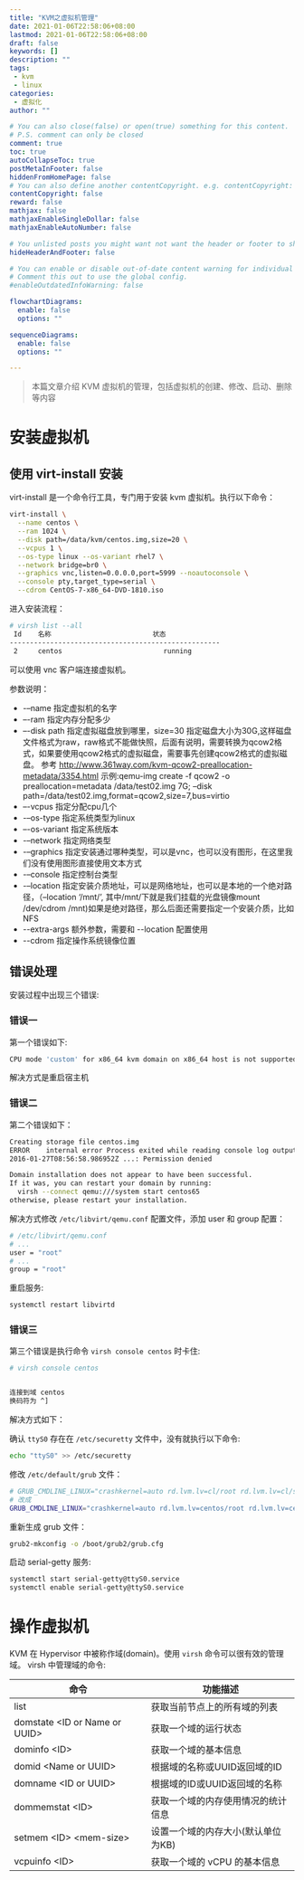 ```yaml
---
title: "KVM之虚拟机管理"
date: 2021-01-06T22:58:06+08:00
lastmod: 2021-01-06T22:58:06+08:00
draft: false
keywords: []
description: ""
tags: 
 - kvm
 - linux
categories: 
 - 虚拟化
author: ""

# You can also close(false) or open(true) something for this content.
# P.S. comment can only be closed
comment: true
toc: true
autoCollapseToc: true
postMetaInFooter: false
hiddenFromHomePage: false
# You can also define another contentCopyright. e.g. contentCopyright: "This is another copyright."
contentCopyright: false
reward: false
mathjax: false
mathjaxEnableSingleDollar: false
mathjaxEnableAutoNumber: false

# You unlisted posts you might want not want the header or footer to show
hideHeaderAndFooter: false

# You can enable or disable out-of-date content warning for individual post.
# Comment this out to use the global config.
#enableOutdatedInfoWarning: false

flowchartDiagrams:
  enable: false
  options: ""

sequenceDiagrams: 
  enable: false
  options: ""

---
```


> 本篇文章介绍 KVM 虚拟机的管理，包括虚拟机的创建、修改、启动、删除等内容

# 安装虚拟机

## 使用 virt-install 安装

virt-install 是一个命令行工具，专门用于安装 kvm 虚拟机。执行以下命令：

```bash
virt-install \
  --name centos \
  --ram 1024 \
  --disk path=/data/kvm/centos.img,size=20 \
  --vcpus 1 \
  --os-type linux --os-variant rhel7 \
  --network bridge=br0 \
  --graphics vnc,listen=0.0.0.0,port=5999 --noautoconsole \
  --console pty,target_type=serial \
  --cdrom CentOS-7-x86_64-DVD-1810.iso 
```
进入安装流程：
```bash
# virsh list --all
 Id    名称                         状态
----------------------------------------------------
 2     centos                         running
```
可以使用 vnc 客户端连接虚拟机。

参数说明：
- -–name 指定虚拟机的名字
- –-ram 指定内存分配多少
- –-disk path 指定虚拟磁盘放到哪里，size=30 指定磁盘大小为30G,这样磁盘文件格式为raw，raw格式不能做快照，后面有说明，需要转换为qcow2格式，如果要使用qcow2格式的虚拟磁盘，需要事先创建qcow2格式的虚拟磁盘。 参考 http://www.361way.com/kvm-qcow2-preallocation-metadata/3354.html 示例:qemu-img create -f qcow2 -o preallocation=metadata /data/test02.img 7G; –disk path=/data/test02.img,format=qcow2,size=7,bus=virtio
- –-vcpus 指定分配cpu几个
- -–os-type 指定系统类型为linux
- –-os-variant 指定系统版本
- -–network 指定网络类型
- -–graphics 指定安装通过哪种类型，可以是vnc，也可以没有图形，在这里我们没有使用图形直接使用文本方式
- -–console 指定控制台类型
- -–location 指定安装介质地址，可以是网络地址，也可以是本地的一个绝对路径，（–location ‘/mnt/’, 其中/mnt/下就是我们挂载的光盘镜像mount /dev/cdrom /mnt)如果是绝对路径，那么后面还需要指定一个安装介质，比如NFS
- --extra-args 额外参数，需要和 --location 配置使用
- --cdrom 指定操作系统镜像位置

## 错误处理
安装过程中出现三个错误:

### 错误一
第一个错误如下:
```bash
CPU mode 'custom' for x86_64 kvm domain on x86_64 host is not supported by hypervisor
```
解决方式是重启宿主机

### 错误二
第二个错误如下：
```bash
Creating storage file centos.img                                                                           |  20 GB     00:00     
ERROR    internal error Process exited while reading console log output: char device redirected to /dev/pts/4
2016-01-27T08:56:58.986952Z ...: Permission denied

Domain installation does not appear to have been successful.
If it was, you can restart your domain by running:
  virsh --connect qemu:///system start centos65
otherwise, please restart your installation.
```
解决方式修改 `/etc/libvirt/qemu.conf` 配置文件，添加 user 和 group 配置：
```bash
# /etc/libvirt/qemu.conf
# ...
user = "root"
# ...
group = "root"
```
重启服务:
```bash
systemctl restart libvirtd
```

### 错误三
第三个错误是执行命令 `virsh console centos` 时卡住:
```bash
# virsh console centos


连接到域 centos
换码符为 ^]

```
解决方式如下： 


确认 `ttyS0` 存在在 `/etc/securetty` 文件中，没有就执行以下命令:
```bash
echo "ttyS0" >> /etc/securetty
```
修改 `/etc/default/grub` 文件：
```bash
# GRUB_CMDLINE_LINUX="crashkernel=auto rd.lvm.lv=cl/root rd.lvm.lv=cl/swap rhgb quiet”
# 改成
GRUB_CMDLINE_LINUX="crashkernel=auto rd.lvm.lv=centos/root rd.lvm.lv=centos/swap rhgb quiet net.ifnames=0 console=ttyS0,115200"
```
重新生成 grub 文件：
```bash
grub2-mkconfig -o /boot/grub2/grub.cfg
```
启动 serial-getty 服务:
```bash
systemctl start serial-getty@ttyS0.service
systemctl enable serial-getty@ttyS0.service
```

# 操作虚拟机
KVM 在 Hypervisor 中被称作域(domain)。使用 `virsh` 命令可以很有效的管理域。
virsh 中管理域的命令:

|  命令   | 功能描述  |
|  ----  | ----  |
| list  | 获取当前节点上的所有域的列表 |
| domstate \<ID or Name or UUID\>  | 获取一个域的运行状态 |
| dominfo \<ID\>  | 获取一个域的基本信息 |
| domid \<Name or UUID\>  | 根据域的名称或UUID返回域的ID |
| domname \<ID or UUID\>  | 根据域的ID或UUID返回域的名称 |
| dommemstat \<ID\>  | 获取一个域的内存使用情况的统计信息 |
| setmem \<ID\> \<mem-size\> | 设置一个域的内存大小(默认单位为KB) |
| vcpuinfo \<ID\>  | 获取一个域的 vCPU 的基本信息 |